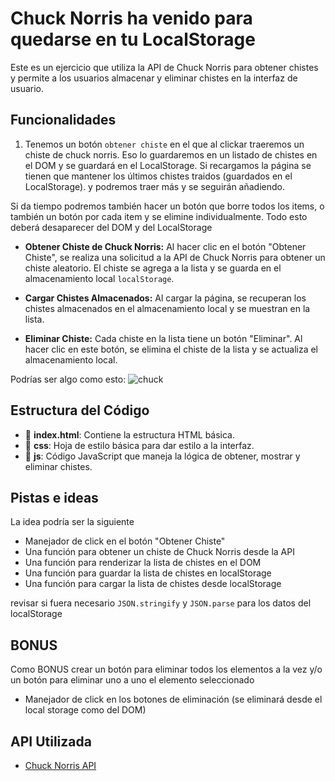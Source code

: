 # Chuck Norris ha venido para quedarse en tu LocalStorage

Este es un ejercicio que utiliza la API de Chuck Norris para obtener chistes y permite a los usuarios almacenar y eliminar chistes en la interfaz de usuario.


## Funcionalidades

1. Tenemos un botón `obtener chiste` en el que al clickar traeremos un chiste de chuck norris. Eso lo guardaremos en un listado de chistes en el DOM y se guardará en el LocalStorage. Si recargamos la página se tienen que mantener los últimos chistes traidos (guardados en el LocalStorage). y podremos traer más y se seguirán añadiendo. 

Si da tiempo podremos también hacer un botón que borre todos los items, o también un botón por cada item y se elimine individualmente. Todo esto deberá desaparecer del DOM y del LocalStorage

- **Obtener Chiste de Chuck Norris:** Al hacer clic en el botón "Obtener Chiste", se realiza una solicitud a la API de Chuck Norris para obtener un chiste aleatorio. El chiste se agrega a la lista y se guarda en el almacenamiento local `localStorage`.

- **Cargar Chistes Almacenados:** Al cargar la página, se recuperan los chistes almacenados en el almacenamiento local y se muestran en la lista.

- **Eliminar Chiste:** Cada chiste en la lista tiene un botón "Eliminar". Al hacer clic en este botón, se elimina el chiste de la lista y se actualiza el almacenamiento local.

Podrías ser algo como esto:
![chuck](./img/chuck.png)


## Estructura del Código

- 📄 **index.html**: Contiene la estructura HTML básica.
- 📁 **css**: Hoja de estilo básica para dar estilo a la interfaz.
- 📁 **js**: Código JavaScript que maneja la lógica de obtener, mostrar y eliminar chistes.

## Pistas e ideas

La idea podría ser la siguiente 
- Manejador de click en el botón "Obtener Chiste"
- Una función para obtener un chiste de Chuck Norris desde la API
- Una función para renderizar la lista de chistes en el DOM
- Una función para guardar la lista de chistes en localStorage
- Una función para cargar la lista de chistes desde localStorage

revisar si fuera necesario `JSON.stringify` y `JSON.parse` para los datos del localStorage

## BONUS
Como BONUS crear un botón para eliminar todos los elementos a la vez y/o un botón para eliminar uno a uno el elemento seleccionado 
- Manejador de click en los botones de eliminación (se eliminará desde el local storage como del DOM)

## API Utilizada

- [Chuck Norris API](https://api.chucknorris.io/jokes/random)